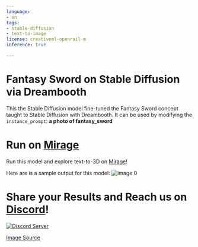 ```yaml
---
language:
- en
tags:
- stable-diffusion
- text-to-image
license: creativeml-openrail-m
inference: true

---
```

# Fantasy Sword on Stable Diffusion via Dreambooth

This the Stable Diffusion model fine-tuned the Fantasy Sword concept taught to Stable Diffusion with Dreambooth.
It can be used by modifying the `instance_prompt`: **a photo of fantasy_sword**

# Run on [Mirage](https://app.mirageml.com)
Run this model and explore text-to-3D on [Mirage](https://app.mirageml.com)!

Here are is a sample output for this model:
![image 0](https://huggingface.co/MirageML/fantasy-sword/resolve/main/output.png)

# Share your Results and Reach us on [Discord](https://discord.gg/9B2Pu2bEvj)!

[![Discord Server](https://discord.com/api/guilds/1022387303022338058/widget.png?style=banner2)](https://discord.gg/9B2Pu2bEvj)

[Image Source]( https://www.artstation.com/search?sort_by=relevance&query=fantasy%20sword)